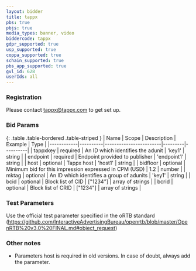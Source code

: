 ```yaml
---
layout: bidder
title: tappx
pbs: true
pbjs: true
media_types: banner, video
biddercode: tappx
gdpr_supported: true
usp_supported: true
coppa_supported: true
schain_supported: true
pbs_app_supported: true
gvl_id: 628
userIds: all
---
```


### Registration

Please contact tappx@tappx.com to get set up.

### Bid Params

{: .table .table-bordered .table-striped }
| Name       | Scope    | Description            | Example | Type     |
|------------|----------|------------------------|---------|----------|
| tappxkey | required | An ID which identifies the adunit | 'key1' | string |
| endpoint | required | Endpoint provided to publisher | 'endpoint1' | string |
| host | optional | Tappx host | 'host1' | string |
| bidfloor | optional | Minimum bid for this impression expressed in CPM (USD) | 1.2 | number |
| mktag | optional | An ID which identifies a group of adunits | 'key1' | string |
| bcid | optional | Block list of CID | ["1234"] | array of strings |
| bcrid | optional | Block list of CRID | ["1234"] | array of strings |

### Test Parameters

Use the official test parameter specified in the oRTB standard (https://github.com/InteractiveAdvertisingBureau/openrtb/blob/master/OpenRTB%20v3.0%20FINAL.md#object_request)

### Other notes
- Parameters host is required in old versions. In case of doubt, always add the parameter.
